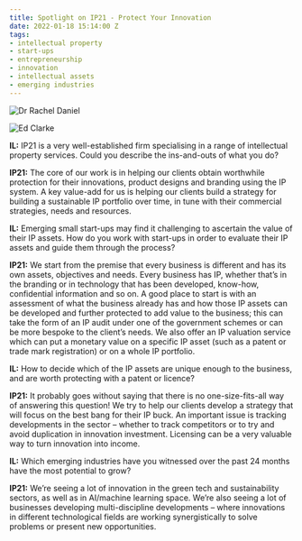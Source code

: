 ```yaml
---
title: Spotlight on IP21 - Protect Your Innovation
date: 2022-01-18 15:14:00 Z
tags:
- intellectual property
- start-ups
- entrepreneurship
- innovation
- intellectual assets
- emerging industries
---
```


<div class="u-flex u-flex-justify-content-space-between">
<p><img src="/uploads/Dr%20Rachel%20Daniel%20.jpg" alt="Dr Rachel Daniel"></p>
<p><img src="/uploads/Ed%20Clarke.jpg" alt="Ed Clarke"></p>
</div>



**IL:** IP21 is a very well-established firm specialising in a range of intellectual property services. Could you describe the ins-and-outs of what you do?

**IP21:** The core of our work is in helping our clients obtain worthwhile protection for their innovations, product designs and branding using the IP system. A key value-add for us is helping our clients build a strategy for building a sustainable IP portfolio over time, in tune with their commercial strategies, needs and resources. 

**IL:** Emerging small start-ups may find it challenging to ascertain the value of their IP assets. How do you work with start-ups in order to evaluate their IP assets and guide them through the process?

**IP21:** We start from the premise that every business is different and has its own assets, objectives and needs. Every business has IP, whether that’s in the branding or in technology that has been developed, know-how, confidential information and so on. A good place to start is with an assessment of what the business already has and how those IP assets can be developed and further protected to add value to the business; this can take the form of an IP audit under one of the government schemes or can be more bespoke to the client’s needs. We also offer an IP valuation service which can put a monetary value on a specific IP asset (such as a patent or trade mark registration) or on a whole IP portfolio.

**IL:** How to decide which of the IP assets are unique enough to the business, and are worth protecting with a patent or licence?

**IP21:** It probably goes without saying that there is no one-size-fits-all way of answering this question! We try to help our clients develop a strategy that will focus on the best bang for their IP buck. An important issue is tracking developments in the sector – whether to track competitors or to try and avoid duplication in innovation investment. Licensing can be a very valuable way to turn innovation into income. 

**IL:** Which emerging industries have you witnessed over the past 24 months have the most potential to grow?

**IP21:** We’re seeing a lot of innovation in the green tech and sustainability sectors, as well as in AI/machine learning space. We’re also seeing a lot of businesses developing multi-discipline developments – where innovations in different technological fields are working synergistically to solve problems or present new opportunities. 
